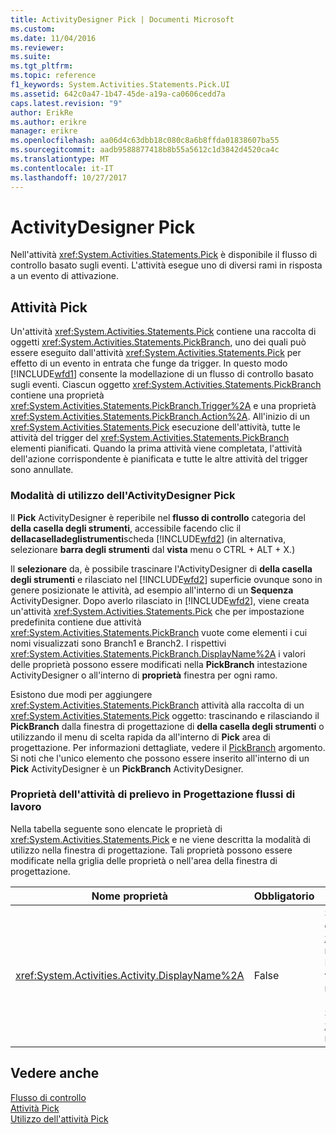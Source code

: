 ```yaml
---
title: ActivityDesigner Pick | Documenti Microsoft
ms.custom: 
ms.date: 11/04/2016
ms.reviewer: 
ms.suite: 
ms.tgt_pltfrm: 
ms.topic: reference
f1_keywords: System.Activities.Statements.Pick.UI
ms.assetid: 642c0a47-1b47-45de-a19a-ca0606cedd7a
caps.latest.revision: "9"
author: ErikRe
ms.author: erikre
manager: erikre
ms.openlocfilehash: aa06d4c63dbb18c080c8a6b8ffda01838607ba55
ms.sourcegitcommit: aadb9588877418b8b55a5612c1d3842d4520ca4c
ms.translationtype: MT
ms.contentlocale: it-IT
ms.lasthandoff: 10/27/2017
---
```

# <a name="pick-activity-designer"></a>ActivityDesigner Pick
Nell'attività <xref:System.Activities.Statements.Pick> è disponibile il flusso di controllo basato sugli eventi. L'attività esegue uno di diversi rami in risposta a un evento di attivazione.  
  
## <a name="the-pick-activity"></a>Attività Pick  
 Un'attività <xref:System.Activities.Statements.Pick> contiene una raccolta di oggetti <xref:System.Activities.Statements.PickBranch>, uno dei quali può essere eseguito dall'attività <xref:System.Activities.Statements.Pick> per effetto di un evento in entrata che funge da trigger. In questo modo [!INCLUDE[wfd1](../workflow-designer/includes/wfd1_md.md)] consente la modellazione di un flusso di controllo basato sugli eventi. Ciascun oggetto <xref:System.Activities.Statements.PickBranch> contiene una proprietà <xref:System.Activities.Statements.PickBranch.Trigger%2A> e una proprietà <xref:System.Activities.Statements.PickBranch.Action%2A>. All'inizio di un <xref:System.Activities.Statements.Pick> esecuzione dell'attività, tutte le attività del trigger del <xref:System.Activities.Statements.PickBranch> elementi pianificati. Quando la prima attività viene completata, l'attività dell'azione corrispondente è pianificata e tutte le altre attività del trigger sono annullate.  
  
### <a name="how-to-use-the-pick-activity-designer"></a>Modalità di utilizzo dell'ActivityDesigner Pick  
 Il **Pick** ActivityDesigner è reperibile nel **flusso di controllo** categoria del **della casella degli strumenti**, accessibile facendo clic il **dellacaselladeglistrumenti**scheda [!INCLUDE[wfd2](../workflow-designer/includes/wfd2_md.md)] (in alternativa, selezionare **barra degli strumenti** dal **vista** menu o CTRL + ALT + X.)  
  
 Il **selezionare** da, è possibile trascinare l'ActivityDesigner di **della casella degli strumenti** e rilasciato nel [!INCLUDE[wfd2](../workflow-designer/includes/wfd2_md.md)] superficie ovunque sono in genere posizionate le attività, ad esempio all'interno di un  **Sequenza** ActivityDesigner. Dopo averlo rilasciato in [!INCLUDE[wfd2](../workflow-designer/includes/wfd2_md.md)], viene creata un'attività <xref:System.Activities.Statements.Pick> che per impostazione predefinita contiene due attività <xref:System.Activities.Statements.PickBranch> vuote come elementi i cui nomi visualizzati sono Branch1 e Branch2. I rispettivi <xref:System.Activities.Statements.PickBranch.DisplayName%2A> i valori delle proprietà possono essere modificati nella **PickBranch** intestazione ActivityDesigner o all'interno di **proprietà** finestra per ogni ramo.  
  
 Esistono due modi per aggiungere <xref:System.Activities.Statements.PickBranch> attività alla raccolta di un <xref:System.Activities.Statements.Pick> oggetto: trascinando e rilasciando il **PickBranch** dalla finestra di progettazione di **della casella degli strumenti** o utilizzando il menu di scelta rapida da all'interno di **Pick** area di progettazione. Per informazioni dettagliate, vedere il [PickBranch](../workflow-designer/pickbranch-activity-designer.md) argomento. Si noti che l'unico elemento che possono essere inserito all'interno di un **Pick** ActivityDesigner è un **PickBranch** ActivityDesigner.  
  
### <a name="pick-activity-properties-in-the-workflow-designer"></a>Proprietà dell'attività di prelievo in Progettazione flussi di lavoro  
 Nella tabella seguente sono elencate le proprietà di <xref:System.Activities.Statements.Pick> e ne viene descritta la modalità di utilizzo nella finestra di progettazione. Tali proprietà possono essere modificate nella griglia delle proprietà o nell'area della finestra di progettazione.  
  
|Nome proprietà|Obbligatorio|Utilizzo|  
|-------------------|--------------|-----------|  
|<xref:System.Activities.Activity.DisplayName%2A>|False|Specifica il nome descrittivo dell'ActivityDesigner <xref:System.Activities.Statements.Pick> nell'intestazione. Il valore predefinito è Pick. Facoltativamente, è possibile modificare il valore nella griglia Proprietà o direttamente nell'intestazione dell'ActivityDesigner.<br /><br /> Sebbene la proprietà <xref:System.Activities.Activity.DisplayName%2A> non sia obbligatoria, se ne consiglia l'uso.|  
  
## <a name="see-also"></a>Vedere anche  
 [Flusso di controllo](../workflow-designer/control-flow-activity-designers.md)   
 [Attività Pick](/dotnet/framework/windows-workflow-foundation/pick-activity)   
 [Utilizzo dell'attività Pick](/dotnet/framework/windows-workflow-foundation/samples/using-the-pick-activity)
